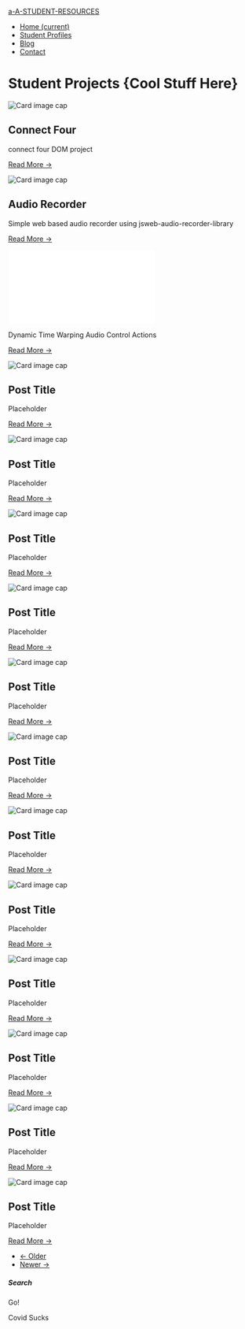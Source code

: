 <a href="#" class="navbar-brand">a-A-STUDENT-RESOURCES</a>

<span class="navbar-toggler-icon"></span>

-   <a href="./../index.html" class="nav-link">Home <span class="sr-only">(current)</span></a>
-   <a href="#" class="nav-link">Student Profiles</a>
-   <a href="./../../../blog.html" class="nav-link">Blog</a>
-   <a href="./../page-contact.html" class="nav-link">Contact</a>

  
  
  
  
  

Student Projects <span class="small">{Cool Stuff Here}</span>
=============================================================

  
  
  
  
  

<img src="https://lh3.googleusercontent.com/proxy/5Na-seftMJrtZvT9c4YFClRh0M30dWw-vfcXuOySrt_5_EPycj7KFq4v1b18_DR9xfCyOj3OxTEyefHftaN8ooPOBKvc0GE7mEABDGATVLgK" alt="Card image cap" class="card-img-top" />

Connect Four
------------

connect four DOM project

<a href="./../../weeks/week-5/connect-4/index.html" class="btn">Read More →</a>

<img src="https://lh3.googleusercontent.com/proxy/lzzDIPBE0D4lJoCEJIRyrwc1bbwArQmtiVtjWtUYLESDABxkF0Ah1hqSadMqSlg7GDBG_S8kbh8c9R3Wpru4A8ReiTaVurfBnQB66PfTNW0JjQoDbn9rRL1y_w" alt="Card image cap" class="card-img-top" />

Audio Recorder
--------------

Simple web based audio recorder using jsweb-audio-recorder-library

<a href="./web-audio-recorder/index.html" class="btn">Read More →</a>

<embed src="./DynamicTimeWarping-Audio-Triggered/dtw.html" class="card-img-top" />

Dynamic Time Warping Audio Control Actions

<a href="./0-projects/DynamicTimeWarping-Audio-Triggered/dtw.html%20" class="btn">Read More →</a>

<img src="http://placehold.it/750x300" alt="Card image cap" class="card-img-top" />

Post Title
----------

Placeholder

<a href="./../blog/catagories/Blog-Posts/%20" class="btn">Read More →</a>

<img src="http://placehold.it/750x300" alt="Card image cap" class="card-img-top" />

Post Title
----------

Placeholder

<a href="./../blog/catagories/Blog-Posts/%20" class="btn">Read More →</a>

<img src="http://placehold.it/750x300" alt="Card image cap" class="card-img-top" />

Post Title
----------

Placeholder

<a href="./../blog/catagories/Blog-Posts/%20" class="btn">Read More →</a>

<img src="http://placehold.it/750x300" alt="Card image cap" class="card-img-top" />

Post Title
----------

Placeholder

<a href="./../blog/catagories/Blog-Posts/%20" class="btn">Read More →</a>

<img src="http://placehold.it/750x300" alt="Card image cap" class="card-img-top" />

Post Title
----------

Placeholder

<a href="./../blog/catagories/Blog-Posts/%20" class="btn">Read More →</a>

<img src="http://placehold.it/750x300" alt="Card image cap" class="card-img-top" />

Post Title
----------

Placeholder

<a href="./../blog/catagories/Blog-Posts/%20" class="btn">Read More →</a>

<img src="http://placehold.it/750x300" alt="Card image cap" class="card-img-top" />

Post Title
----------

Placeholder

<a href="./../blog/catagories/Blog-Posts/%20" class="btn">Read More →</a>

<img src="http://placehold.it/750x300" alt="Card image cap" class="card-img-top" />

Post Title
----------

Placeholder

<a href="./../blog/catagories/Blog-Posts/%20" class="btn">Read More →</a>

<img src="http://placehold.it/750x300" alt="Card image cap" class="card-img-top" />

Post Title
----------

Placeholder

<a href="./../blog/catagories/Blog-Posts/%20" class="btn">Read More →</a>

<img src="http://placehold.it/750x300" alt="Card image cap" class="card-img-top" />

Post Title
----------

Placeholder

<a href="./../blog/catagories/Blog-Posts/%20" class="btn">Read More →</a>

<img src="http://placehold.it/750x300" alt="Card image cap" class="card-img-top" />

Post Title
----------

Placeholder

<a href="./../blog/catagories/Blog-Posts/%20" class="btn">Read More →</a>

<img src="http://placehold.it/750x300" alt="Card image cap" class="card-img-top" />

Post Title
----------

Placeholder

<a href="./../blog/catagories/Blog-Posts/%20" class="btn">Read More →</a>

-   <a href="#" class="page-link">← Older</a>
-   <a href="#" class="page-link">Newer →</a>

##### Search

Go!

Covid Sucks
